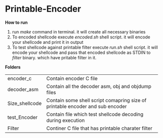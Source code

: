 # Printable-Encoder

<b> How to run </b>
<ol>
	<li>run <i>make</i> command in terminal. it will create all necessary binaries</li>
	<li> To encoded shellcode execute <i>encoded.sh</i> shell script. it will encode your shellcode and print it in output </li>
	<li> To test shellcode against printable filter execute <i>run.sh</i>  shell script. it will encode your shellcode and pass that encoded shellcode as STDIN to <i>filter</i> binary. which have pritable filter in it.
</ol>

<b> Folders </b>
<table>
	<tr>
		<td>encoder_c</td>
		<td>Contain encoder C file </td>
	</tr>
	<tr>
		<td>decoder_asm</td>
		<td>Contain all the decoder asm, obj and objdump files</td>
	</tr>
	<tr>
		<td>Size_shellcode</td>
		<td>Contain some shell script comapring size of printable encoder and sub encoder</td>
	</tr>
	<tr>
		<td>test_Encoder</td>
		<td>Contain file which test shellcode decoding during execution</td>
	</tr>
	<tr>
		<td>Filter</td>
		<td>Continer C file that has printable charater filter </td>
	</tr>
</table>
